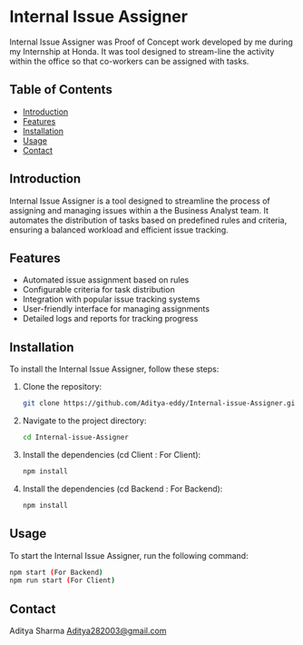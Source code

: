 # Internal Issue Assigner

Internal Issue Assigner was Proof of Concept work developed by me during my Internship at Honda. It was tool designed to stream-line the activity within the office so that co-workers can be assigned with tasks.
## Table of Contents

- [Introduction](#introduction)
- [Features](#features)
- [Installation](#installation)
- [Usage](#usage)
- [Contact](#contact)

## Introduction

Internal Issue Assigner is a tool designed to streamline the process of assigning and managing issues within a the Business Analyst team. It automates the distribution of tasks based on predefined rules and criteria, ensuring a balanced workload and efficient issue tracking.

## Features

- Automated issue assignment based on rules
- Configurable criteria for task distribution
- Integration with popular issue tracking systems
- User-friendly interface for managing assignments
- Detailed logs and reports for tracking progress

## Installation

To install the Internal Issue Assigner, follow these steps:

1. Clone the repository:
    ```sh
    git clone https://github.com/Aditya-eddy/Internal-issue-Assigner.git
    ```

2. Navigate to the project directory:
    ```sh
    cd Internal-issue-Assigner
    ```

3. Install the dependencies  (cd Client : For Client):
    ```sh
    npm install
    ```

4. Install the dependencies  (cd Backend : For Backend):
    ```sh
    npm install
    ```

## Usage

To start the Internal Issue Assigner, run the following command:

```sh
npm start (For Backend)
npm run start (For Client)
```

## Contact
Aditya Sharma
Aditya282003@gmail.com
